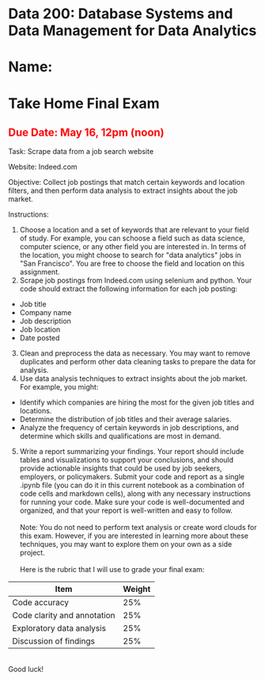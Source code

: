 # Data 200: Database Systems and Data Management for Data Analytics


# Name:

# Take Home Final Exam
<font color='red'>**Due Date:** May 16, 12pm (noon) </font>
---

Task: Scrape data from a job search website


Website: Indeed.com

Objective: Collect job postings that match certain keywords and location filters, and then perform data analysis to extract insights about the job market.

Instructions:

1. Choose a location and a set of keywords that are relevant to your field of study. For example, you can schoose a field such as data science, computer science, or any other field you are interested in. In terms of the location, you might choose to search for "data analytics" jobs in "San Francisco". You are free to choose the field and location on this assignment.
2. Scrape job postings from Indeed.com using selenium and python. Your code should extract the following information for each job posting:
- Job title
- Company name
- Job description
- Job location
- Date posted
3. Clean and preprocess the data as necessary. You may want to remove duplicates and perform other data cleaning tasks to prepare the data for analysis.
4. Use data analysis techniques to extract insights about the job market. For example, you might:
- Identify which companies are hiring the most for the given job titles and locations.
- Determine the distribution of job titles and their average salaries.
- Analyze the frequency of certain keywords in job descriptions, and determine which skills and qualifications are most in demand.
5. Write a report summarizing your findings. Your report should include tables and visualizations to support your conclusions, and should provide actionable insights that could be used by job seekers, employers, or policymakers.
Submit your code and report as a single .ipynb file (you can do it in this current notebook as a combination of code cells and markdown cells), along with any necessary instructions for running your code. Make sure your code is well-documented and organized, and that your report is well-written and easy to follow. <br> <br>
Note: You do not need to perform text analysis or create word clouds for this exam. However, if you are interested in learning more about these techniques, you may want to explore them on your own as a side project.
<br><br>
Here is the rubric that I will use to grade your final exam:

| Item                        | Weight |
|-----------------------------|--------|
| Code accuracy               | 25%    |
| Code clarity and annotation | 25%    |
| Exploratory data analysis   | 25%    |
| Discussion of findings      | 25%    |

<br>
Good luck!



```python

```
